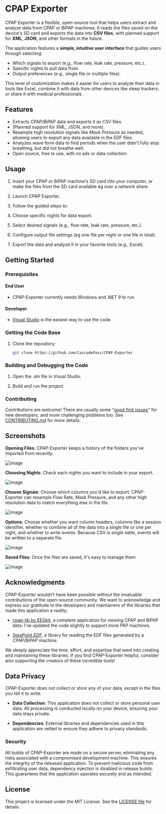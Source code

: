 # CPAP Exporter

CPAP Exporter is a flexible, open-source tool that helps users extract and analyze data from CPAP or BiPAP machines. It reads the files saved on the device's SD card and exports the data into **CSV files**, with planned support for **XML**, **JSON**, and other formats in the future.

The application features a **simple, intuitive user interface** that guides users through selecting:
- Which signals to export (e.g., flow rate, leak rate, pressure, etc.).
- Specific nights to pull data from.
- Output preferences (e.g., single file or multiple files).

This level of customization makes it easier for users to analyze their data in tools like Excel, combine it with data from other devices like sleep trackers, or share it with medical professionals.

## Features
- Extracts CPAP/BiPAP data and exports it as CSV files.
- (Planned support for XML, JSON, and more).
- Resample high resolution signals like *Mask Pressure* as needed, allowing users to export any data available in the EDF files.
- Analyzes wave form data to find periods when the user didn't fully stop breathing, but did not breathe well.
- Open source, free to use, with no ads or data collection.

## Usage
1. Insert your CPAP or BiPAP machine's SD card into your computer, or make the files from the SD card available eg over a network share.

2. Launch CPAP Exporter.

3. Follow the guided steps to:

4. Choose specific nights for data export.

5. Select desired signals (e.g., flow rate, leak rate, pressure, etc.).

6. Configure output file settings (eg one file per night or one file in total).

7. Export the data and analyze it in your favorite tools (e.g., Excel).

## Getting Started
### Prerequisites
#### End User
- CPAP-Exporter currently needs Windows and .NET 9 to run.

#### Developer
- [Visual Studio](https://visualstudio.microsoft.com/) is the easiest way to use the code.

### Getting the Code Base
1. Clone the repository:
   ```bash
   git clone https://github.com/CascadePass/CPAP-Exporter

### Building and Debugging the Code

1. Open the .sln file in Visual Studio.

2. Build and run the project.

### Contributing
Contributions are welcome! There are usually some "[good first issues](https://github.com/CascadePass/CPAP-Exporter/labels/good%20first%20issue)" for new developers, and more challenging problems too.  See [CONTRIBUTING.md](CONTRIBUTING.md) for more details.

## Screenshots

**Opening Files**: CPAP-Exporter keeps a history of the folders you've imported from recently.

![image](https://github.com/user-attachments/assets/37ad3576-5025-4029-8b0b-8b7cdd0c15d8)

**Choosing Nights**: Check each nights you want to include in your export.

![image](https://github.com/user-attachments/assets/b74de2e4-731b-4b32-aa6f-60e73be0ce24)

**Choose Signals**: Choose which columns you'd like to export.  CPAP-Exporter can resample Flow Rate, Mask Pressure, and any other high resolution data to match everything else in the file.

![image](https://github.com/user-attachments/assets/866dfa66-6a62-49ed-b55b-552952c3c2bc)

**Options**: Choose whether you want column headers, columns like a session identifier, whether to combine all of the data into a single file or one per night, and whether to write events.  Because CSV is *single table*, events will be written to a separate file.

![image](https://github.com/user-attachments/assets/279d73c2-5207-44ec-b319-5ce94da12b99)

**Saved Files**: Once the files are saved, it's easy to manage them.

![image](https://github.com/user-attachments/assets/055f7f52-c187-4e19-8d9a-b693632c136c)

## Acknowledgments

CPAP-Exporter wouldn’t have been possible without the invaluable contributions of the open-source community. We want to acknowledge and express our gratitude to the developers and maintainers of the libraries that made this application a reality:

- [cpap-lib by EEGkit](https://github.com/EEGKit/cpap-lib), a complete application for viewing CPAP and BiPAP data.  I've updated the code slightly to support more PAP machines.

- [StagPoint.EDF](https://github.com/EEGKit/StagPoint.EuropeanDataFormat.Net), a library for reading the EDF files generated by a CPAP/BiPAP machine.

We deeply appreciate the time, effort, and expertise that went into creating and maintaining these libraries. If you find CPAP-Exporter helpful, consider also supporting the creators of these incredible tools!

## Data Privacy

CPAP-Exporter does not collect or store any of your data, except in the files you tell it to write.

- **Data Collection**: This application does not collect or store personal user data. All processing is conducted locally on your device, ensuring your data stays private.

- **Dependencies**: External libraries and dependencies used in this application are vetted to ensure they adhere to privacy standards.

### Security

All builds of CPAP-Exporter are made on a secure server, eliminating any risks associated with a compromised development machine. This ensures the integrity of the released application. To prevent malicious code from exfiltrating user data, dependency injection is disabled in release builds. This guarantees that the application operates securely and as intended.

## License
This project is licensed under the MIT License. See the [LICENSE file](https://github.com/CascadePass/CPAP-Exporter/blob/main/LICENSE) for details.
